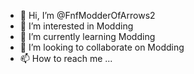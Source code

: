 - 👋 Hi, I’m @FnfModderOfArrows2
- 👀 I’m interested in Modding
- 🌱 I’m currently learning Modding
- 💞️ I’m looking to collaborate on Modding
- 📫 How to reach me ...

<!---
FnfModderOfArrows2/FnfModderOfArrows2 is a ✨ special ✨ repository because its `README.md` (this file) appears on your GitHub profile.
You can click the Preview link to take a look at your changes.
--->
